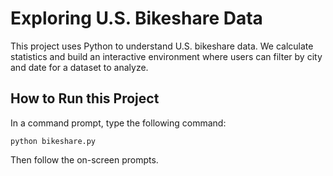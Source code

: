 # Exploring U.S. Bikeshare Data
This project uses Python to understand U.S. bikeshare data. We calculate statistics and build an interactive environment where users can filter by city and date for a dataset to analyze.
## How to Run this Project
In a command prompt, type the following command:

`python bikeshare.py`

Then follow the on-screen prompts.
